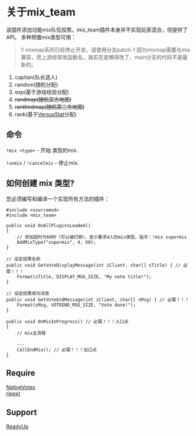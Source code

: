 # 关于mix_team

该插件添加功能mix队伍投票。mix_team插件本身并不实现玩家混合，但提供了API。
多种预置mix类型可用：

> !! mixmap系列已经停止开发，请使用分支patch-1
> 因为mixmap需要与mix兼容，而上游经常改函数名，我实在是懒得改了，main分支的代码不是最新的。

1. capitan(队长选人)
2. random(随机分配)
3. exp(基于游戏经验分配)
4. ~~randmap(随机官方地图)~~
5. ~~ranthirdmap(随机第三方地图)~~
6. rank(基于[VersusStat](https://github.com/TouchMe-Inc/l4d2_versus_stats)分配)

## 命令
`!mix <type>` - 开始 <type> 类型的mix.

`!unmix` / `!cancelmix` - 停止mix.

## 如何创建 mix 类型?
您必须编写和编译一个实现所有方法的插件：
```pawn
#include <sourcemod>
#include <mix_team>

public void OnAllPluginsLoaded()
{
	// 添加超时为60秒（可以被打断），至少要求4人的mix类型。指令：!mix supermix
	AddMixType("supermix", 4, 60);
}

// 设定投票名称
public void GetVoteDisplayMessage(int iClient, char[] sTitle) { // 必需！！！
	Format(sTitle, DISPLAY_MSG_SIZE, "My vote title!");
}

// 设定投票成功消息
public void GetVoteEndMessage(int iClient, char[] sMsg) { // 必需！！！
	Format(sMsg, VOTEEND_MSG_SIZE, "Vote done!");
}

public void OnMixInProgress() // 必需！！！入口点
{
	// mix主流程
	
	...
	CallEndMix(); // 必需！！！出口点
}
```

## Require
[NativeVotes](https://github.com/sapphonie/sourcemod-nativevotes-updated)    
[ripext](https://github.com/ErikMinekus/sm-ripext/releases/tag/1.3.1)

## Support
[ReadyUp](https://github.com/SirPlease/L4D2-Competitive-Rework/blob/master/addons/sourcemod/scripting/readyup.sp)

